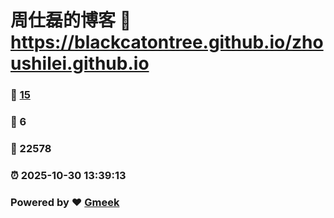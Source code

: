 # 周仕磊的博客 :link: https://blackcatontree.github.io/zhoushilei.github.io 
### :page_facing_up: [15](https://blackcatontree.github.io/zhoushilei.github.io/tag.html) 
### :speech_balloon: 6 
### :hibiscus: 22578 
### :alarm_clock: 2025-10-30 13:39:13 
### Powered by :heart: [Gmeek](https://github.com/Meekdai/Gmeek)
